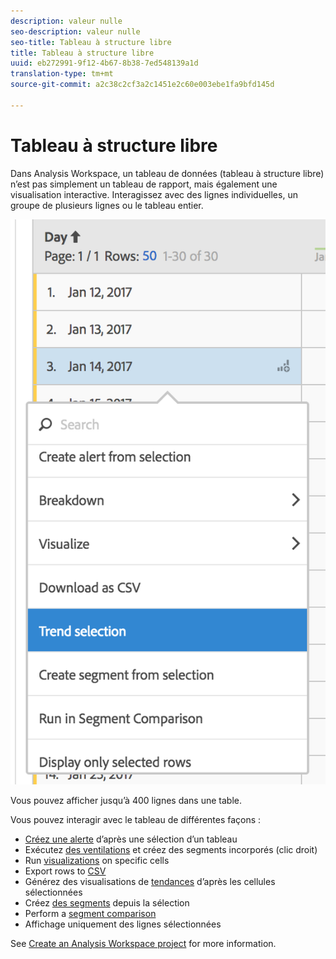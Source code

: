 ```yaml
---
description: valeur nulle
seo-description: valeur nulle
seo-title: Tableau à structure libre
title: Tableau à structure libre
uuid: eb272991-9f12-4b67-8b38-7ed548139a1d
translation-type: tm+mt
source-git-commit: a2c38c2cf3a2c1451e2c60e003ebe1fa9bfd145d

---
```



# Tableau à structure libre

Dans Analysis Workspace, un tableau de données (tableau à structure libre) n’est pas simplement un tableau de rapport, mais également une visualisation interactive. Interagissez avec des lignes individuelles, un groupe de plusieurs lignes ou le tableau entier.

![](assets/data-table.png)

Vous pouvez afficher jusqu’à 400 lignes dans une table.

Vous pouvez interagir avec le tableau de différentes façons :

* [Créez une alerte](/help/components/c-alerts/alert-builder.md) d’après une sélection d’un tableau
* Exécutez [des ventilations](../../../analyze/analysis-workspace/components/dimensions/t-breakdown-fa.md#task_B594DA2476E84DFDA8279E831F0BD9C4) et créez des segments incorporés (clic droit)
* Run [visualizations](../../../analyze/analysis-workspace/visualizations/freeform-analysis-visualizations.md#concept_09242627629147A88A68F1506954C276) on specific cells
* Export rows to [CSV](../../../analyze/analysis-workspace/curate-share/download-send.md#concept_BB548979F47F45739679B830428C3025)
* Générez des visualisations de [tendances](../../../analyze/analysis-workspace/analysis-workspace-features.md#section_34930C967C104C2B9092BA8DCF2BF81A) d’après les cellules sélectionnées
* Créez     [des segments](../../../analyze/analysis-workspace/components/t-freeform-project-segment.md#task_11C6A2C7717B48049E5750B9D20FEC80) depuis la sélection
* Perform a [segment comparison](../../../analyze/analysis-workspace/c-panels/c-segment-comparison/segment-comparison.md#concept_74FAC1C6D0204F9190A110B0D9005793)
* Affichage uniquement des lignes sélectionnées

See [Create an Analysis Workspace project](../../../analyze/analysis-workspace/build-workspace-project/t-freeform-project.md#task_C2C698ACC7954062A28E4784911E6CF2) for more information.
